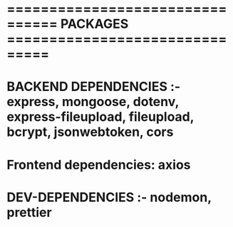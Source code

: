 
# ================================ PACKAGES ===============================

# BACKEND DEPENDENCIES :- express, mongoose, dotenv, express-fileupload, fileupload, bcrypt, jsonwebtoken, cors

# Frontend dependencies: axios

# DEV-DEPENDENCIES :- nodemon, prettier
